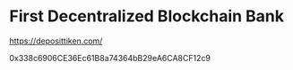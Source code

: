 # First Decentralized Blockchain Bank
https://deposittiken.com/

0x338c6906CE36Ec61B8a74364bB29eA6CA8CF12c9
